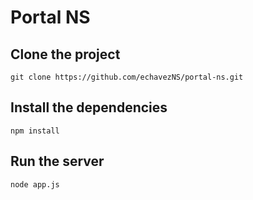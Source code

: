 # Portal NS

## Clone the project
`git clone https://github.com/echavezNS/portal-ns.git`

## Install the dependencies
`npm install`

## Run the server
`node app.js`
